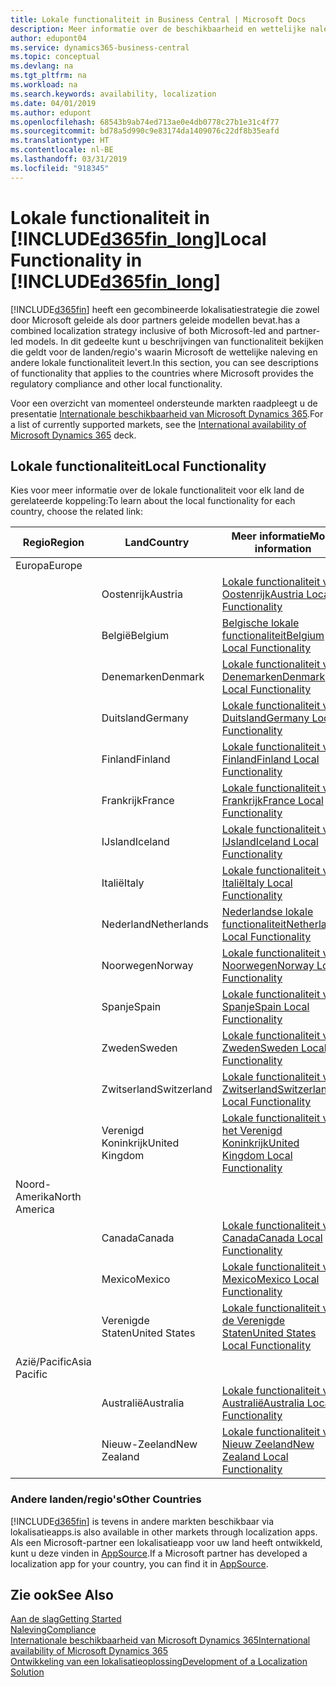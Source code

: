 ```yaml
---
title: Lokale functionaliteit in Business Central | Microsoft Docs
description: Meer informatie over de beschikbaarheid en wettelijke naleving van Dynamics 365 Business Central.
author: edupont04
ms.service: dynamics365-business-central
ms.topic: conceptual
ms.devlang: na
ms.tgt_pltfrm: na
ms.workload: na
ms.search.keywords: availability, localization
ms.date: 04/01/2019
ms.author: edupont
ms.openlocfilehash: 68543b9ab74ed713ae0e4db0778c27b1e31c4f77
ms.sourcegitcommit: bd78a5d990c9e83174da1409076c22df8b35eafd
ms.translationtype: HT
ms.contentlocale: nl-BE
ms.lasthandoff: 03/31/2019
ms.locfileid: "918345"
---
```

# <a name="local-functionality-in-included365finlongincludesd365finlongmdmd"></a><span data-ttu-id="b846d-103">Lokale functionaliteit in [!INCLUDE[d365fin_long](includes/d365fin_long_md.md)]</span><span class="sxs-lookup"><span data-stu-id="b846d-103">Local Functionality in [!INCLUDE[d365fin_long](includes/d365fin_long_md.md)]</span></span>
[!INCLUDE[d365fin](includes/d365fin_md.md)] <span data-ttu-id="b846d-104">heeft een gecombineerde lokalisatiestrategie die zowel door Microsoft geleide als door partners geleide modellen bevat.</span><span class="sxs-lookup"><span data-stu-id="b846d-104">has a combined localization strategy inclusive of both Microsoft-led and partner-led models.</span></span> <span data-ttu-id="b846d-105">In dit gedeelte kunt u beschrijvingen van functionaliteit bekijken die geldt voor de landen/regio's waarin Microsoft de wettelijke naleving en andere lokale functionaliteit levert.</span><span class="sxs-lookup"><span data-stu-id="b846d-105">In this section, you can see descriptions of functionality that applies to the countries where Microsoft provides the regulatory compliance and other local functionality.</span></span>  

<span data-ttu-id="b846d-106">Voor een overzicht van momenteel ondersteunde markten raadpleegt u de presentatie [Internationale beschikbaarheid van Microsoft Dynamics 365](https://docs.microsoft.com/en-us/dynamics365/get-started/availability).</span><span class="sxs-lookup"><span data-stu-id="b846d-106">For a list of currently supported markets, see the [International availability of Microsoft Dynamics 365](https://docs.microsoft.com/en-us/dynamics365/get-started/availability) deck.</span></span>  

## <a name="local-functionality"></a><span data-ttu-id="b846d-107">Lokale functionaliteit</span><span class="sxs-lookup"><span data-stu-id="b846d-107">Local Functionality</span></span>
<span data-ttu-id="b846d-108">Kies voor meer informatie over de lokale functionaliteit voor elk land de gerelateerde koppeling:</span><span class="sxs-lookup"><span data-stu-id="b846d-108">To learn about the local functionality for each country, choose the related link:</span></span>

| <span data-ttu-id="b846d-109">Regio</span><span class="sxs-lookup"><span data-stu-id="b846d-109">Region</span></span> | <span data-ttu-id="b846d-110">Land</span><span class="sxs-lookup"><span data-stu-id="b846d-110">Country</span></span> | <span data-ttu-id="b846d-111">Meer informatie</span><span class="sxs-lookup"><span data-stu-id="b846d-111">More information</span></span> |
| --- | --- |--- |
| <span data-ttu-id="b846d-112">Europa</span><span class="sxs-lookup"><span data-stu-id="b846d-112">Europe</span></span> |  | |
|        | <span data-ttu-id="b846d-113">Oostenrijk</span><span class="sxs-lookup"><span data-stu-id="b846d-113">Austria</span></span> | [<span data-ttu-id="b846d-114">Lokale functionaliteit voor Oostenrijk</span><span class="sxs-lookup"><span data-stu-id="b846d-114">Austria Local Functionality</span></span>](localfunctionality/austria/austria-local-functionality.md) |
|        | <span data-ttu-id="b846d-115">België</span><span class="sxs-lookup"><span data-stu-id="b846d-115">Belgium</span></span> |  [<span data-ttu-id="b846d-116">Belgische lokale functionaliteit</span><span class="sxs-lookup"><span data-stu-id="b846d-116">Belgium Local Functionality</span></span>](localfunctionality/belgium/belgium-local-functionality.md) |
|        | <span data-ttu-id="b846d-117">Denemarken</span><span class="sxs-lookup"><span data-stu-id="b846d-117">Denmark</span></span> | [<span data-ttu-id="b846d-118">Lokale functionaliteit voor Denemarken</span><span class="sxs-lookup"><span data-stu-id="b846d-118">Denmark Local Functionality</span></span>](localfunctionality/denmark/denmark-local-functionality.md) |
|        | <span data-ttu-id="b846d-119">Duitsland</span><span class="sxs-lookup"><span data-stu-id="b846d-119">Germany</span></span> | [<span data-ttu-id="b846d-120">Lokale functionaliteit voor Duitsland</span><span class="sxs-lookup"><span data-stu-id="b846d-120">Germany Local Functionality</span></span>](localfunctionality/germany/germany-local-functionality.md) |
|        | <span data-ttu-id="b846d-121">Finland</span><span class="sxs-lookup"><span data-stu-id="b846d-121">Finland</span></span> | [<span data-ttu-id="b846d-122">Lokale functionaliteit voor Finland</span><span class="sxs-lookup"><span data-stu-id="b846d-122">Finland Local Functionality</span></span>](localfunctionality/finland/finland-local-functionality.md) |
|        | <span data-ttu-id="b846d-123">Frankrijk</span><span class="sxs-lookup"><span data-stu-id="b846d-123">France</span></span> | [<span data-ttu-id="b846d-124">Lokale functionaliteit voor Frankrijk</span><span class="sxs-lookup"><span data-stu-id="b846d-124">France Local Functionality</span></span>](localfunctionality/france/france-local-functionality.md) |
|        | <span data-ttu-id="b846d-125">IJsland</span><span class="sxs-lookup"><span data-stu-id="b846d-125">Iceland</span></span> | [<span data-ttu-id="b846d-126">Lokale functionaliteit voor IJsland</span><span class="sxs-lookup"><span data-stu-id="b846d-126">Iceland Local Functionality</span></span>](localfunctionality/iceland/iceland-local-functionality.md) |
|        | <span data-ttu-id="b846d-127">Italië</span><span class="sxs-lookup"><span data-stu-id="b846d-127">Italy</span></span> | [<span data-ttu-id="b846d-128">Lokale functionaliteit voor Italië</span><span class="sxs-lookup"><span data-stu-id="b846d-128">Italy Local Functionality</span></span>](localfunctionality/italy/italy-local-functionality.md) |
|        | <span data-ttu-id="b846d-129">Nederland</span><span class="sxs-lookup"><span data-stu-id="b846d-129">Netherlands</span></span> | [<span data-ttu-id="b846d-130">Nederlandse lokale functionaliteit</span><span class="sxs-lookup"><span data-stu-id="b846d-130">Netherlands Local Functionality</span></span>](localfunctionality/netherlands/netherlands-local-functionality.md) |
|        | <span data-ttu-id="b846d-131">Noorwegen</span><span class="sxs-lookup"><span data-stu-id="b846d-131">Norway</span></span> | [<span data-ttu-id="b846d-132">Lokale functionaliteit voor Noorwegen</span><span class="sxs-lookup"><span data-stu-id="b846d-132">Norway Local Functionality</span></span>](localfunctionality/norway/norway-local-functionality.md) |
|        | <span data-ttu-id="b846d-133">Spanje</span><span class="sxs-lookup"><span data-stu-id="b846d-133">Spain</span></span> | [<span data-ttu-id="b846d-134">Lokale functionaliteit voor Spanje</span><span class="sxs-lookup"><span data-stu-id="b846d-134">Spain Local Functionality</span></span>](localfunctionality/spain/spain-local-functionality.md) |
|        | <span data-ttu-id="b846d-135">Zweden</span><span class="sxs-lookup"><span data-stu-id="b846d-135">Sweden</span></span> | [<span data-ttu-id="b846d-136">Lokale functionaliteit voor Zweden</span><span class="sxs-lookup"><span data-stu-id="b846d-136">Sweden Local Functionality</span></span>](localfunctionality/sweden/sweden-local-functionality.md) |
|        | <span data-ttu-id="b846d-137">Zwitserland</span><span class="sxs-lookup"><span data-stu-id="b846d-137">Switzerland</span></span> | [<span data-ttu-id="b846d-138">Lokale functionaliteit voor Zwitserland</span><span class="sxs-lookup"><span data-stu-id="b846d-138">Switzerland Local Functionality</span></span>](localfunctionality/switzerland/switzerland-local-functionality.md) |
|        | <span data-ttu-id="b846d-139">Verenigd Koninkrijk</span><span class="sxs-lookup"><span data-stu-id="b846d-139">United Kingdom</span></span> | [<span data-ttu-id="b846d-140">Lokale functionaliteit voor het Verenigd Koninkrijk</span><span class="sxs-lookup"><span data-stu-id="b846d-140">United Kingdom Local Functionality</span></span>](localfunctionality/unitedkingdom/united-kingdom-local-functionality.md) |
| <span data-ttu-id="b846d-141">Noord-Amerika</span><span class="sxs-lookup"><span data-stu-id="b846d-141">North America</span></span> |       |  |
|        | <span data-ttu-id="b846d-142">Canada</span><span class="sxs-lookup"><span data-stu-id="b846d-142">Canada</span></span>|[<span data-ttu-id="b846d-143">Lokale functionaliteit voor Canada</span><span class="sxs-lookup"><span data-stu-id="b846d-143">Canada Local Functionality</span></span>](localfunctionality/canada/canada-local-functionality.md) |
|        | <span data-ttu-id="b846d-144">Mexico</span><span class="sxs-lookup"><span data-stu-id="b846d-144">Mexico</span></span> | [<span data-ttu-id="b846d-145">Lokale functionaliteit voor Mexico</span><span class="sxs-lookup"><span data-stu-id="b846d-145">Mexico Local Functionality</span></span>](localfunctionality/mexico/mexico-local-functionality.md) |
|        | <span data-ttu-id="b846d-146">Verenigde Staten</span><span class="sxs-lookup"><span data-stu-id="b846d-146">United States</span></span>|[<span data-ttu-id="b846d-147">Lokale functionaliteit voor de Verenigde Staten</span><span class="sxs-lookup"><span data-stu-id="b846d-147">United States Local Functionality</span></span>](localfunctionality/unitedstates/united-states-local-functionality.md) |
| <span data-ttu-id="b846d-148">Azië/Pacific</span><span class="sxs-lookup"><span data-stu-id="b846d-148">Asia Pacific</span></span> |       |  |
|        | <span data-ttu-id="b846d-149">Australië</span><span class="sxs-lookup"><span data-stu-id="b846d-149">Australia</span></span> | [<span data-ttu-id="b846d-150">Lokale functionaliteit voor Australië</span><span class="sxs-lookup"><span data-stu-id="b846d-150">Australia Local Functionality</span></span>](localfunctionality/australia/australia-local-functionality.md) |
|        | <span data-ttu-id="b846d-151">Nieuw-Zeeland</span><span class="sxs-lookup"><span data-stu-id="b846d-151">New Zealand</span></span> | [<span data-ttu-id="b846d-152">Lokale functionaliteit voor Nieuw Zeeland</span><span class="sxs-lookup"><span data-stu-id="b846d-152">New Zealand Local Functionality</span></span>](localfunctionality/newzealand/new-zealand-local-functionality.md) |

### <a name="other-countries"></a><span data-ttu-id="b846d-153">Andere landen/regio's</span><span class="sxs-lookup"><span data-stu-id="b846d-153">Other Countries</span></span>
[!INCLUDE[d365fin](includes/d365fin_md.md)] <span data-ttu-id="b846d-154">is tevens in andere markten beschikbaar via lokalisatieapps.</span><span class="sxs-lookup"><span data-stu-id="b846d-154">is also available in other markets through localization apps.</span></span> <span data-ttu-id="b846d-155">Als een Microsoft-partner een lokalisatieapp voor uw land heeft ontwikkeld, kunt u deze vinden in [AppSource](https://appsource.microsoft.com/en-us/product/dynamics-365-business-central/).</span><span class="sxs-lookup"><span data-stu-id="b846d-155">If a Microsoft partner has developed a localization app for your country, you can find it in [AppSource](https://appsource.microsoft.com/en-us/product/dynamics-365-business-central/).</span></span>

## <a name="see-also"></a><span data-ttu-id="b846d-156">Zie ook</span><span class="sxs-lookup"><span data-stu-id="b846d-156">See Also</span></span>
[<span data-ttu-id="b846d-157">Aan de slag</span><span class="sxs-lookup"><span data-stu-id="b846d-157">Getting Started</span></span>](product-get-started.md)  
[<span data-ttu-id="b846d-158">Naleving</span><span class="sxs-lookup"><span data-stu-id="b846d-158">Compliance</span></span>](compliance/compliance-overview.md)  
[<span data-ttu-id="b846d-159">Internationale beschikbaarheid van Microsoft Dynamics 365</span><span class="sxs-lookup"><span data-stu-id="b846d-159">International availability of Microsoft Dynamics 365</span></span>](https://docs.microsoft.com/en-us/dynamics365/get-started/availability)  
[<span data-ttu-id="b846d-160">Ontwikkeling van een lokalisatieoplossing</span><span class="sxs-lookup"><span data-stu-id="b846d-160">Development of a Localization Solution</span></span>](/dynamics365/business-central/dev-itpro/developer/readiness/readiness-develop-localization)  

